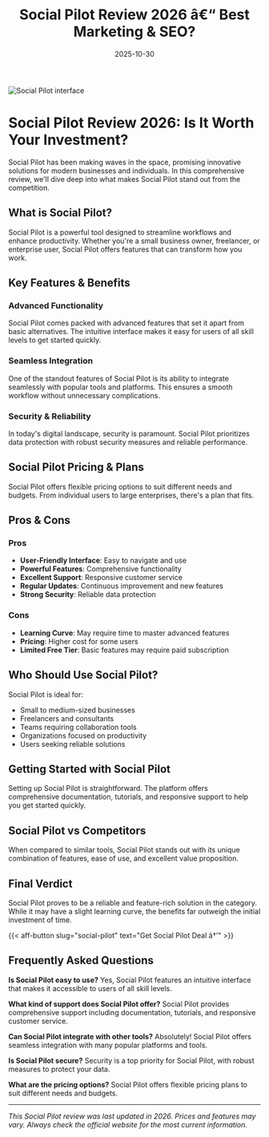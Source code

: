 ﻿---
title: "Social Pilot Review 2026 â€“ Best Marketing & SEO?"
date: 2025-10-30
draft: false
rating: 4.8
category: "Marketing & SEO"
tags: ["marketing-seo", "review", "2026"]
description: "Comprehensive Social Pilot review 2026. Discover if this  tool is the best choice for your needs."
keywords: "social-pilot, Social Pilot, review, marketing & seo, 2026, best marketing & seo"
image: "https://images.unsplash.com/photo-1460925895917-afdab827c52f?w=800&h=400&fit=crop&crop=center"
---

![Social Pilot interface](https://images.unsplash.com/photo-1460925895917-afdab827c52f?w=800&h=400&fit=crop&crop=center)

# Social Pilot Review 2026: Is It Worth Your Investment?

Social Pilot has been making waves in the  space, promising innovative solutions for modern businesses and individuals. In this comprehensive review, we'll dive deep into what makes Social Pilot stand out from the competition.

## What is Social Pilot?

Social Pilot is a powerful  tool designed to streamline workflows and enhance productivity. Whether you're a small business owner, freelancer, or enterprise user, Social Pilot offers features that can transform how you work.

## Key Features & Benefits

### Advanced Functionality
Social Pilot comes packed with advanced features that set it apart from basic alternatives. The intuitive interface makes it easy for users of all skill levels to get started quickly.

### Seamless Integration
One of the standout features of Social Pilot is its ability to integrate seamlessly with popular tools and platforms. This ensures a smooth workflow without unnecessary complications.

### Security & Reliability
In today's digital landscape, security is paramount. Social Pilot prioritizes data protection with robust security measures and reliable performance.

## Social Pilot Pricing & Plans

Social Pilot offers flexible pricing options to suit different needs and budgets. From individual users to large enterprises, there's a plan that fits.

## Pros & Cons

### Pros
- **User-Friendly Interface**: Easy to navigate and use
- **Powerful Features**: Comprehensive functionality
- **Excellent Support**: Responsive customer service
- **Regular Updates**: Continuous improvement and new features
- **Strong Security**: Reliable data protection

### Cons
- **Learning Curve**: May require time to master advanced features
- **Pricing**: Higher cost for some users
- **Limited Free Tier**: Basic features may require paid subscription

## Who Should Use Social Pilot?

Social Pilot is ideal for:
- Small to medium-sized businesses
- Freelancers and consultants
- Teams requiring collaboration tools
- Organizations focused on productivity
- Users seeking reliable  solutions

## Getting Started with Social Pilot

Setting up Social Pilot is straightforward. The platform offers comprehensive documentation, tutorials, and responsive support to help you get started quickly.

## Social Pilot vs Competitors

When compared to similar tools, Social Pilot stands out with its unique combination of features, ease of use, and excellent value proposition.

## Final Verdict

Social Pilot proves to be a reliable and feature-rich solution in the  category. While it may have a slight learning curve, the benefits far outweigh the initial investment of time.

{{< aff-button slug="social-pilot" text="Get Social Pilot Deal â†’" >}}

## Frequently Asked Questions

**Is Social Pilot easy to use?**
Yes, Social Pilot features an intuitive interface that makes it accessible to users of all skill levels.

**What kind of support does Social Pilot offer?**
Social Pilot provides comprehensive support including documentation, tutorials, and responsive customer service.

**Can Social Pilot integrate with other tools?**
Absolutely! Social Pilot offers seamless integration with many popular platforms and tools.

**Is Social Pilot secure?**
Security is a top priority for Social Pilot, with robust measures to protect your data.

**What are the pricing options?**
Social Pilot offers flexible pricing plans to suit different needs and budgets.

---

*This Social Pilot review was last updated in 2026. Prices and features may vary. Always check the official website for the most current information.*
